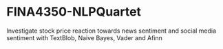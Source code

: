 # FINA4350-NLPQuartet
Investigate stock price reaction towards news sentiment and social media sentiment with TextBlob, Naive Bayes, Vader and Afinn
